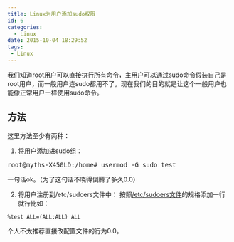 ```yaml
---
title: Linux为用户添加sudo权限
id: 6
categories:
  - Linux
date: 2015-10-04 18:29:52
tags:
 - Linux
---
```


我们知道root用户可以直接执行所有命令，主用户可以通过sudo命令假装自己是root用户，而一般用户连sudo都用不了。现在我们的目的就是让这个一般用户也能像正常用户一样使用sudo命令。

## 方法
这里方法至少有两种：

1. 将用户添加进sudo组：
<pre>root@myths-X450LD:/home# usermod -G sudo test</pre>
一句话ok。（为了这句话不晓得倒腾了多久0.0）

2. 将用户注册到/etc/sudoers文件中：
按照[/etc/sudoers文件](/2015/10/04/5/)的规格添加一行就行比如：
```
%test ALL=(ALL:ALL) ALL
```
个人不太推荐直接改配置文件的行为0.0。
